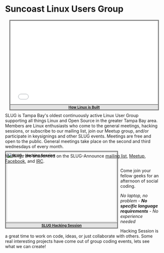 <a name="top"></a>
# Suncoast Linux Users Group


<div style="border: 3px solid grey; float: right; margin: 0 0 1ex 1ex;">
	<iframe style="height: 270px; margin: 2px; width: 480px;" frameborder="0" allowfullscreen="" src="//www.youtube-nocookie.com/embed/yVpbFMhOAwE?color=white&controls=2&modestbranding&rel=0&showinfo=0&theme=light"></iframe>
	<div style="background-color: rgba(0,0,0, 0.10); border-top: 2px solid grey; text-align: center;">
		<a style="font-size: 85%; font-weight: bold;" href="http://youtu.be/yVpbFMhOAwE" target="_blank">How Linux is Built</a>
	</div>
</div>
SLUG is Tampa Bay's oldest continuously active Linux User Group supporting all
things Linux and Open Source in the greater Tampa Bay area.  Members are Linux
enthusiasts who come to the general meetings, hacking sessions, or subscribe to
our mailing list, join our Meetup group, and/or participate in keysignings and
other SLUG events.  Meetings are free and open to the public.  General meetings
take place on the second and third wednesdays of every month.

Meetings are announced on the SLUG-Announce [mailing list][lists],
[Meetup][meetup], [Facebook][facebook], and [IRC][irc].
<div style="clear: both;"></div>


<div style="border: 3px solid grey; float: left; margin: -4em 1ex 0 0;">
	<a style="font-size: 85%; font-weight: bold;" href="/page/hack.html">
		<img src="http://photos4.meetupstatic.com/photos/event/2/5/1/4/event_77289492.jpeg" style="height: 228px; margin: 2px; text-decoration: none; width: 360px;" alt="SLUG - Hacking Session">
	</a>
	<div style="background-color: rgba(0,0,0, 0.10); border-top: 2px solid grey; text-align: center;">
		<a style="font-size: 85%; font-weight: bold;" href="/page/hack.html">SLUG Hacking Session</a>
	</div>
</div>
Come join your fellow geeks for an afternoon of social coding.

*No laptop, no problem -
**No specific language requirements** -
No experience needed*

Hacking Session is a great time to work on code, ideas, or just collaborate with
others. Some real interesting projects have come out of group coding events,
lets see what we can create!
<div style="clear: both;"></div>

[meetup]: http://meetup.suncoastlug.org
[facebook]: https://www.facebook.com/groups/slug.fl/
[irc]: /page/irc.html
[lists]: /page/lists.html
